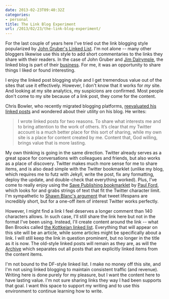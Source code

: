 ```yaml
---
date: 2013-02-23T09:40:32Z
categories:
- personal
title: The Link Blog Experiment
url: /2013/02/23/the-link-blog-experiment/
---
```


For the last couple of years here I've tried out the link blogging style popularized by [John Gruber's Linked List](http://daringfireball.net/linked/). I'm not alone -- many other bloggers likewise use this style to add short commentaries to the links they share with their readers. In the case of John Gruber and [Jim Dalrymple](http://www.loopinsight.com), the linked blog is part of their [business](http://shawnblanc.net/2008/02/interview-john-gruber/). For me, it was an opportunity to share things I liked or found interesting.

I enjoy the linked post blogging style and I get tremendous value out of the sites that use it effectively. However, I don't know that it works for *my* site. And looking at my site analytics, my suspicions are confirmed. Most people don't come to my site because of a link post, they come for the content.

Chris Bowler, who recently migrated blogging platforms, [reevaluated his linked posts](http://chrisbowler.com/journal/lasting-value) and wondered about their utility on his blog. He writes:

> I wrote linked posts for two reasons. To share what interests me and to bring attention to the work of others. It’s clear that my Twitter account is a much better place for this sort of sharing, while my own site is a place for content created by me. Content that, God willing, brings value that is more lasting.

My own thinking is going in the same direction. Twitter already serves as a great space for conversations with colleagues and friends, but also works as a place of discovery. Twitter makes much more sense for me to share items, and is also dead simple with the Twitter bookmarklet (unlike my blog, which requires me to futz with Jekyll, write the post, fix any formatting, deploy the update, and double-check that everything worked). Plus, I've come to really enjoy using the [Save Publishing bookmarklet](http://www.savepublishing.com) by [Paul Ford](http://www.ftrain.com), which looks for and grabs strings of text that fit the Twitter character limit. I'm sympathetic to [Shawn Blanc's argument](http://shawnblanc.net/2013/01/whither-link-posts/) that tweet lifespans are incredibly short, but for a one-off item of interest Twitter works perfectly.

However, I might find a link I feel deserves a longer comment than 140 characters allows. In such case, I'll still share the link here but not in the format I've been using. Instead, I'll create content around the link -- what Ben Brooks called [the Kottkeian linked list](http://brooksreview.net/2012/11/linked-lists/). Everything that will appear on this site will be an article, while some articles might be specifically about a link. I will still keep the link in question prominent, but no longer in the title as it is now. The old-style linked posts will remain as they are, as will the [Archive](http://www.jasonheppler.org/archives.html) which separates out all posts that are explicitly linked items from the content items. 

I'm not bound to the DF-style linked list. I make no money off this site, and I'm not using linked blogging to maintain consistent traffic (and revenue). Writing here is done purely for my pleasure, but I want the content here to have lasting value. I'm not sure sharing links they way I had been supports that goal. I want this space to support my writing and to use this environment to continue learning how to write.